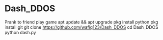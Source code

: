 # Dash_DDOS
Prank to friend play game
apt update && apt upgrade
pkg install python
pkg install git
git clone https://github.com/wafiq123/Dash_DDOS
cd Dash_DDOS
python dash.py
